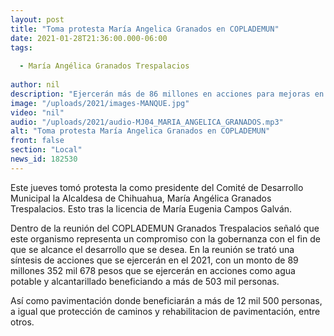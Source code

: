 ```yaml
---
layout: post
title: "Toma protesta María Angelica Granados en COPLADEMUN"
date: 2021-01-28T21:36:00.000-06:00
tags:
  
  - María Angélica Granados Trespalacios
  
author: nil
description: "Ejercerán más de 86 millones en acciones para mejoras en la infraestructura de la ciudad."
image: "/uploads/2021/images-MANQUE.jpg"
video: "nil"
audio: "/uploads/2021/audio-MJ04_MARIA_ANGELICA_GRANADOS.mp3"
alt: "Toma protesta María Angelica Granados en COPLADEMUN"
front: false
section: "Local"
news_id: 182530
---
```


Este jueves tomó protesta la como presidente del Comité de Desarrollo Municipal la Alcaldesa de Chihuahua, María Angélica Granados Trespalacios. Esto tras la licencia de María Eugenia Campos Galván.

Dentro de la reunión del COPLADEMUN Granados Trespalacios señaló que este organismo representa un compromiso con la gobernanza con el fin de que se alcance el desarrollo que se desea.
En la reunión se trató una síntesis de acciones que se ejercerán en el 2021, con un monto de 89 millones 352 mil 678 pesos que se ejercerán en acciones como agua potable y alcantarillado beneficiando a más de 503 mil personas.

Así como pavimentación donde beneficiarán a más de 12 mil 500 personas, a igual que protección de caminos y rehabilitacion de pavimentación, entre otros.
